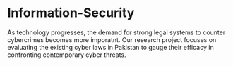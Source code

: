 # Information-Security
As technology progresses, the demand for strong legal systems to counter cybercrimes becomes more imporatnt. Our research project focuses on evaluating the existing cyber laws in Pakistan to gauge their efficacy in confronting contemporary cyber threats.
